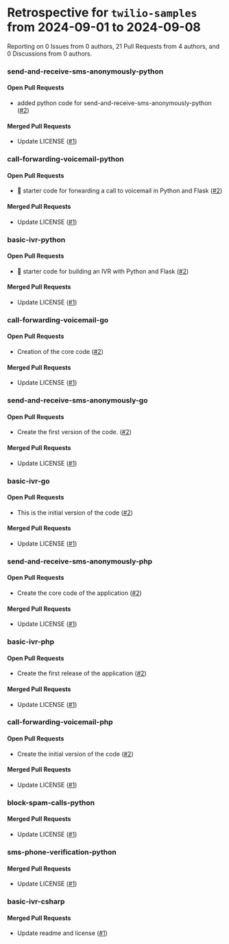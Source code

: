 # Retrospective for `twilio-samples` from 2024-09-01 to 2024-09-08

Reporting on 0 Issues from 0 authors, 21 Pull Requests from 4 authors, and 0 Discussions from 0 authors.


### send-and-receive-sms-anonymously-python

#### Open Pull Requests

- added python code for send-and-receive-sms-anonymously-python  ([#2](https://github.com/twilio-samples/send-and-receive-sms-anonymously-python/pull/2))

#### Merged Pull Requests

- Update LICENSE ([#1](https://github.com/twilio-samples/send-and-receive-sms-anonymously-python/pull/1))

### call-forwarding-voicemail-python

#### Open Pull Requests

-  🎉 starter code for forwarding a call to voicemail in Python and Flask ([#2](https://github.com/twilio-samples/call-forwarding-voicemail-python/pull/2))

#### Merged Pull Requests

- Update LICENSE ([#1](https://github.com/twilio-samples/call-forwarding-voicemail-python/pull/1))

### basic-ivr-python

#### Open Pull Requests

- 🎉 starter code for building an IVR with Python and Flask ([#2](https://github.com/twilio-samples/basic-ivr-python/pull/2))

#### Merged Pull Requests

- Update LICENSE ([#1](https://github.com/twilio-samples/basic-ivr-python/pull/1))

### call-forwarding-voicemail-go

#### Open Pull Requests

- Creation of the core code ([#2](https://github.com/twilio-samples/call-forwarding-voicemail-go/pull/2))

#### Merged Pull Requests

- Update LICENSE ([#1](https://github.com/twilio-samples/call-forwarding-voicemail-go/pull/1))

### send-and-receive-sms-anonymously-go

#### Open Pull Requests

- Create the first version of the code. ([#2](https://github.com/twilio-samples/send-and-receive-sms-anonymously-go/pull/2))

#### Merged Pull Requests

- Update LICENSE ([#1](https://github.com/twilio-samples/send-and-receive-sms-anonymously-go/pull/1))

### basic-ivr-go

#### Open Pull Requests

- This is the initial version of the code ([#2](https://github.com/twilio-samples/basic-ivr-go/pull/2))

#### Merged Pull Requests

- Update LICENSE ([#1](https://github.com/twilio-samples/basic-ivr-go/pull/1))

### send-and-receive-sms-anonymously-php

#### Open Pull Requests

- Create the core code of the application ([#2](https://github.com/twilio-samples/send-and-receive-sms-anonymously-php/pull/2))

#### Merged Pull Requests

- Update LICENSE ([#1](https://github.com/twilio-samples/send-and-receive-sms-anonymously-php/pull/1))

### basic-ivr-php

#### Open Pull Requests

- Create the first release of the application ([#2](https://github.com/twilio-samples/basic-ivr-php/pull/2))

#### Merged Pull Requests

- Update LICENSE ([#1](https://github.com/twilio-samples/basic-ivr-php/pull/1))

### call-forwarding-voicemail-php

#### Open Pull Requests

- Create the initial version of the code ([#2](https://github.com/twilio-samples/call-forwarding-voicemail-php/pull/2))

#### Merged Pull Requests

- Update LICENSE ([#1](https://github.com/twilio-samples/call-forwarding-voicemail-php/pull/1))

### block-spam-calls-python

#### Merged Pull Requests

- Update LICENSE ([#1](https://github.com/twilio-samples/block-spam-calls-python/pull/1))

### sms-phone-verification-python

#### Merged Pull Requests

- Update LICENSE ([#1](https://github.com/twilio-samples/sms-phone-verification-python/pull/1))

### basic-ivr-csharp

#### Merged Pull Requests

- Update readme and license ([#1](https://github.com/twilio-samples/basic-ivr-csharp/pull/1))